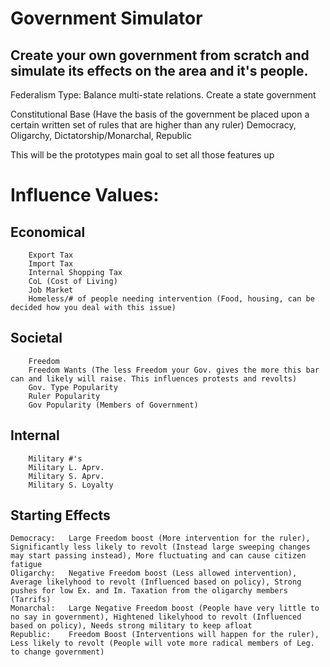# Government Simulator

## Create your own government from scratch and simulate its effects on the area and it's people.

Federalism Type: Balance multi-state relations. Create a state government

   Constitutional Base (Have the basis of the government be placed upon a certain written set of rules that are higher than any ruler)
	      Democracy, Oligarchy, Dictatorship/Monarchal, Republic

This will be the prototypes main goal to set all those features up

# Influence Values: 

## Economical
	  	Export Tax
	  	Import Tax
  		Internal Shopping Tax
	  	CoL (Cost of Living) 
	  	Job Market
  		Homeless/# of people needing intervention (Food, housing, can be decided how you deal with this issue)
## 	Societal
	  	Freedom 
	  	Freedom Wants (The less Freedom your Gov. gives the more this bar can and likely will raise. This influences protests and revolts)
	  	Gov. Type Popularity
	  	Ruler Popularity
	  	Gov Popularity (Members of Government)
## 	Internal
	  	Military #'s
	  	Military L. Aprv.
	  	Military S. Aprv.
	  	Military S. Loyalty

## Starting Effects
    Democracy:	 Large Freedom boost (More intervention for the ruler), Significantly less likely to revolt (Instead large sweeping changes may start passing instead), More fluctuating and can cause citizen fatigue
    Oligarchy:	 Negative Freedom boost (Less allowed intervention), Average likelyhood to revolt (Influenced based on policy), Strong pushes for low Ex. and Im. Taxation from the oligarchy members (Tarrifs)
    Monarchal:	 Large Negative Freedom boost (People have very little to no say in government), Hightened likelyhood to revolt (Influenced based on policy), Needs strong military to keep afloat
    Republic:	 Freedom Boost (Interventions will happen for the ruler), Less likely to revolt (People will vote more radical members of Leg. to change government)
    
